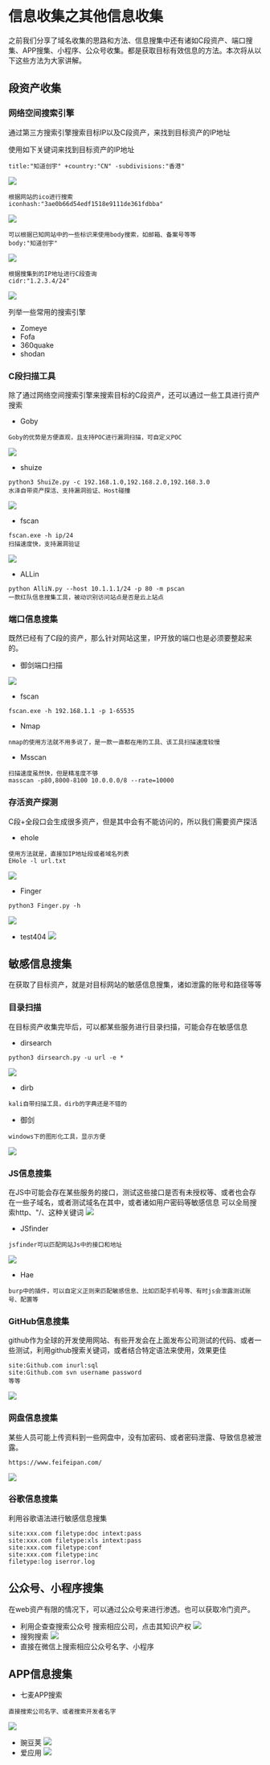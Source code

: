 # 信息收集之其他信息收集


之前我们分享了域名收集的思路和方法、信息搜集中还有诸如C段资产、端口搜集、APP搜集、小程序、公众号收集。都是获取目标有效信息的方法。本次将从以下这些方法为大家讲解。


## 段资产收集
### 网络空间搜索引擎
通过第三方搜索引擎搜索目标IP以及C段资产，来找到目标资产的IP地址

使用如下关键词来找到目标资产的IP地址
```
title:"知道创宇" +country:"CN" -subdivisions:"香港"
```
![](%E4%BF%A1%E6%81%AF%E6%94%B6%E9%9B%86%E4%B9%8B%E5%85%B6%E4%BB%96%E4%BF%A1%E6%81%AF%E6%94%B6%E9%9B%86.assets/CE8mSoa.png)
```
根据网站的ico进行搜索
iconhash:"3ae0b66d54edf1518e9111de361fdbba"
```

![](%E4%BF%A1%E6%81%AF%E6%94%B6%E9%9B%86%E4%B9%8B%E5%85%B6%E4%BB%96%E4%BF%A1%E6%81%AF%E6%94%B6%E9%9B%86.assets/v9TjvsR.png)
```
可以根据已知网站中的一些标识来使用body搜索，如邮箱、备案号等等
body:"知道创宇"
```
![](%E4%BF%A1%E6%81%AF%E6%94%B6%E9%9B%86%E4%B9%8B%E5%85%B6%E4%BB%96%E4%BF%A1%E6%81%AF%E6%94%B6%E9%9B%86.assets/nZ6HriT.png)
```
根据搜集到的IP地址进行C段查询
cidr:"1.2.3.4/24"
```
![](%E4%BF%A1%E6%81%AF%E6%94%B6%E9%9B%86%E4%B9%8B%E5%85%B6%E4%BB%96%E4%BF%A1%E6%81%AF%E6%94%B6%E9%9B%86.assets/WNpZel0.png)

列举一些常用的搜索引擎

* Zomeye
* Fofa
* 360quake
* shodan

### C段扫描工具
除了通过网络空间搜索引擎来搜索目标的C段资产，还可以通过一些工具进行资产搜索
* Goby
```
Goby的优势是方便直观，且支持POC进行漏洞扫描，可自定义POC
```
![](%E4%BF%A1%E6%81%AF%E6%94%B6%E9%9B%86%E4%B9%8B%E5%85%B6%E4%BB%96%E4%BF%A1%E6%81%AF%E6%94%B6%E9%9B%86.assets/hRlFjoR.png)
* shuize
```
python3 ShuiZe.py -c 192.168.1.0,192.168.2.0,192.168.3.0
水泽自带资产探活、支持漏洞验证、Host碰撞
```
![](%E4%BF%A1%E6%81%AF%E6%94%B6%E9%9B%86%E4%B9%8B%E5%85%B6%E4%BB%96%E4%BF%A1%E6%81%AF%E6%94%B6%E9%9B%86.assets/R25ysqG.png)

* fscan

```
fscan.exe -h ip/24
扫描速度快，支持漏洞验证
```

![](%E4%BF%A1%E6%81%AF%E6%94%B6%E9%9B%86%E4%B9%8B%E5%85%B6%E4%BB%96%E4%BF%A1%E6%81%AF%E6%94%B6%E9%9B%86.assets/2SOepmE.png)

* ALLin


```
python AlliN.py --host 10.1.1.1/24 -p 80 -m pscan
一款红队信息搜集工具，被动识别访问站点是否是云上站点
```

### 端口信息搜集

既然已经有了C段的资产，那么针对网站这里，IP开放的端口也是必须要整起来的。

* 御剑端口扫描


![](%E4%BF%A1%E6%81%AF%E6%94%B6%E9%9B%86%E4%B9%8B%E5%85%B6%E4%BB%96%E4%BF%A1%E6%81%AF%E6%94%B6%E9%9B%86.assets/MOUQLQd.png)
* fscan
```
fscan.exe -h 192.168.1.1 -p 1-65535
```
* Nmap
```
nmap的使用方法就不用多说了，是一款一直都在用的工具、该工具扫描速度较慢
```

* Msscan

```
扫描速度虽然快，但是精准度不够
masscan -p80,8000-8100 10.0.0.0/8 --rate=10000
```
### 存活资产探测
C段+全段口会生成很多资产，但是其中会有不能访问的，所以我们需要资产探活
* ehole
```
使用方法就是，直接加IP地址段或者域名列表
EHole -l url.txt
```
![](%E4%BF%A1%E6%81%AF%E6%94%B6%E9%9B%86%E4%B9%8B%E5%85%B6%E4%BB%96%E4%BF%A1%E6%81%AF%E6%94%B6%E9%9B%86.assets/Mvjz5jP.png)
* Finger
```
python3 Finger.py -h
```
![](%E4%BF%A1%E6%81%AF%E6%94%B6%E9%9B%86%E4%B9%8B%E5%85%B6%E4%BB%96%E4%BF%A1%E6%81%AF%E6%94%B6%E9%9B%86.assets/KUfKmft.png)
* test404
![](%E4%BF%A1%E6%81%AF%E6%94%B6%E9%9B%86%E4%B9%8B%E5%85%B6%E4%BB%96%E4%BF%A1%E6%81%AF%E6%94%B6%E9%9B%86.assets/9MRPmwR.png)
## 敏感信息搜集
在获取了目标资产，就是对目标网站的敏感信息搜集，诸如泄露的账号和路径等等
### 目录扫描
在目标资产收集完毕后，可以都某些服务进行目录扫描，可能会存在敏感信息
* dirsearch
```
python3 dirsearch.py -u url -e *
```
![](%E4%BF%A1%E6%81%AF%E6%94%B6%E9%9B%86%E4%B9%8B%E5%85%B6%E4%BB%96%E4%BF%A1%E6%81%AF%E6%94%B6%E9%9B%86.assets/DUQPGSK.png)
* dirb
```
kali自带扫描工具，dirb的字典还是不错的
```
* 御剑
```
windows下的图形化工具，显示方便
```
![](%E4%BF%A1%E6%81%AF%E6%94%B6%E9%9B%86%E4%B9%8B%E5%85%B6%E4%BB%96%E4%BF%A1%E6%81%AF%E6%94%B6%E9%9B%86.assets/zC1XScX.png)
### JS信息搜集
在JS中可能会存在某些服务的接口，测试这些接口是否有未授权等、或者也会存在一些子域名，或者测试域名在其中，或者诸如用户密码等敏感信息
可以全局搜索http、"/、这种关键词
![](%E4%BF%A1%E6%81%AF%E6%94%B6%E9%9B%86%E4%B9%8B%E5%85%B6%E4%BB%96%E4%BF%A1%E6%81%AF%E6%94%B6%E9%9B%86.assets/Dxz0rWW.png)

* JSfinder
```
jsfinder可以匹配网站Js中的接口和地址
```
![](%E4%BF%A1%E6%81%AF%E6%94%B6%E9%9B%86%E4%B9%8B%E5%85%B6%E4%BB%96%E4%BF%A1%E6%81%AF%E6%94%B6%E9%9B%86.assets/FsT0h5N.png)
* Hae
```
burp中的插件，可以自定义正则来匹配敏感信息、比如匹配手机号等、有时js会泄露测试账号、配置等
```
### GitHub信息搜集
github作为全球的开发使用网站、有些开发会在上面发布公司测试的代码、或者一些测试，利用github搜索关键词，或者结合特定语法来使用，效果更佳
```
site:Github.com inurl:sql 
site:Github.com svn username password 
等等
```
![](%E4%BF%A1%E6%81%AF%E6%94%B6%E9%9B%86%E4%B9%8B%E5%85%B6%E4%BB%96%E4%BF%A1%E6%81%AF%E6%94%B6%E9%9B%86.assets/CCv2D4g.png)
### 网盘信息搜集
某些人员可能上传资料到一些网盘中，没有加密码、或者密码泄露、导致信息被泄露。
```
https://www.feifeipan.com/
```
![](%E4%BF%A1%E6%81%AF%E6%94%B6%E9%9B%86%E4%B9%8B%E5%85%B6%E4%BB%96%E4%BF%A1%E6%81%AF%E6%94%B6%E9%9B%86.assets/74TeW2a.png)
### 谷歌信息搜集
利用谷歌语法进行敏感信息搜集
```
site:xxx.com filetype:doc intext:pass
site:xxx.com filetype:xls intext:pass
site:xxx.com filetype:conf
site:xxx.com filetype:inc
filetype:log iserror.log
```

## 公众号、小程序搜集
在web资产有限的情况下，可以通过公众号来进行渗透。也可以获取冷门资产。
* 利用企查查搜索公众号
搜索相应公司，点击其知识产权
![](%E4%BF%A1%E6%81%AF%E6%94%B6%E9%9B%86%E4%B9%8B%E5%85%B6%E4%BB%96%E4%BF%A1%E6%81%AF%E6%94%B6%E9%9B%86.assets/OtuWD1S.png)
* 搜狗搜索
![](%E4%BF%A1%E6%81%AF%E6%94%B6%E9%9B%86%E4%B9%8B%E5%85%B6%E4%BB%96%E4%BF%A1%E6%81%AF%E6%94%B6%E9%9B%86.assets/4ZjJisK.png)
* 直接在微信上搜索相应公众号名字、小程序
## APP信息搜集
* 七麦APP搜索


```
直接搜索公司名字、或者搜索开发者名字
```

![](%E4%BF%A1%E6%81%AF%E6%94%B6%E9%9B%86%E4%B9%8B%E5%85%B6%E4%BB%96%E4%BF%A1%E6%81%AF%E6%94%B6%E9%9B%86.assets/VddnRtw.png)
* 豌豆荚
![](%E4%BF%A1%E6%81%AF%E6%94%B6%E9%9B%86%E4%B9%8B%E5%85%B6%E4%BB%96%E4%BF%A1%E6%81%AF%E6%94%B6%E9%9B%86.assets/FDkJzPY.png)
* 爱应用
![](%E4%BF%A1%E6%81%AF%E6%94%B6%E9%9B%86%E4%B9%8B%E5%85%B6%E4%BB%96%E4%BF%A1%E6%81%AF%E6%94%B6%E9%9B%86.assets/3Eq0GDN.png)

